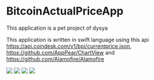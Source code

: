 # BitcoinActualPriceApp

This application is a pet project of dysya

This application is written in swift language using this api https://api.coindesk.com/v1/bpi/currentprice.json, https://github.com/AppPear/ChartView and https://github.com/Alamofire/Alamofire

![](https://github.com/dysya/BitcoinActualPriceApp/blob/main/screenshots/Screenshot%202022-03-20%20at%2000.20.02.png)
![](https://github.com/dysya/BitcoinActualPriceApp/blob/main/screenshots/Screenshot%202022-03-20%20at%2000.20.29.png)
![](https://github.com/dysya/BitcoinActualPriceApp/blob/main/screenshots/Screenshot%202022-03-20%20at%2000.20.38.png)
![](https://github.com/dysya/BitcoinActualPriceApp/blob/main/screenshots/Screenshot%202022-03-20%20at%2000.28.27.png)
